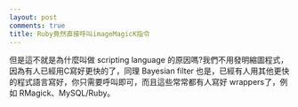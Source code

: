 ```yaml
---
layout: post
comments: true
title: Ruby竟然直接呼叫imageMagicK指令
---
```




但是這不就是為什麼叫做 scripting language 的原因嗎?我們不用發明縮圖程式，因為有人已經用C寫好更快的了，同理  Bayesian filter 也是，已經有人用其他更快的程式語言寫好，你只需要呼叫即可，而且這些常常都有人寫好 wrappers了，例如 RMagick、MySQL/Ruby。

